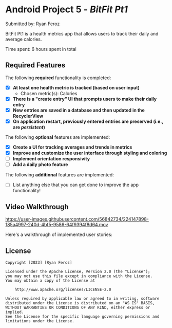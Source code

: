 # Android Project 5 - _BitFit Pt1_

Submitted by: Ryan Feroz

BitFit Pt1 is a health metrics app that allows users to track their daily and average calories.

Time spent: 6 hours spent in total

## Required Features

The following **required** functionality is completed:

- [x] **At least one health metric is tracked (based on user input)**
  - Chosen metric(s): Calories
- [x] **There is a "create entry" UI that prompts users to make their daily entry**
- [x] **New entries are saved in a database and then updated in the RecyclerView**
- [x] **On application restart, previously entered entries are preserved (i.e., are _persistent_)**

The following **optional** features are implemented:

- [x] **Create a UI for tracking averages and trends in metrics**
- [x] **Improve and customize the user interface through styling and coloring**
- [ ] **Implement orientation responsivity**
- [ ] **Add a daily photo feature**

The following **additional** features are implemented:

- [ ] List anything else that you can get done to improve the app functionality!

## Video Walkthrough


https://user-images.githubusercontent.com/56842734/224147898-185a4997-240d-4bf5-9586-64f9394f8d64.mov


Here's a walkthrough of implemented user stories:


## License

    Copyright [2023] [Ryan Feroz]

    Licensed under the Apache License, Version 2.0 (the "License");
    you may not use this file except in compliance with the License.
    You may obtain a copy of the License at

        http://www.apache.org/licenses/LICENSE-2.0

    Unless required by applicable law or agreed to in writing, software
    distributed under the License is distributed on an "AS IS" BASIS,
    WITHOUT WARRANTIES OR CONDITIONS OF ANY KIND, either express or implied.
    See the License for the specific language governing permissions and
    limitations under the License.

